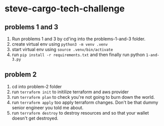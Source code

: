 # steve-cargo-tech-challenge
## problems 1 and 3
1. Run problems 1 and 3 by cd'ing into the problems-1-and-3 folder.
2. create virtual env using `python3 -m venv .venv`
3. start virtual env using `source .venv/bin/activate`
4. run `pip install -r requirements.txt` and then finally run python `1-and-3.py`


## problem 2
1. cd into problem-2 folder
2. run `terraform init` to initilize terraform and aws provider
3. run `terraform plan` to check you're not going to burn down the world.
4. run `terraform apply` too apply terraform changes. Don't be that dummy senior engineer you told me about.
5. run `terraform destroy` to destroy resources and so that your wallet doesn't get destroyed.
